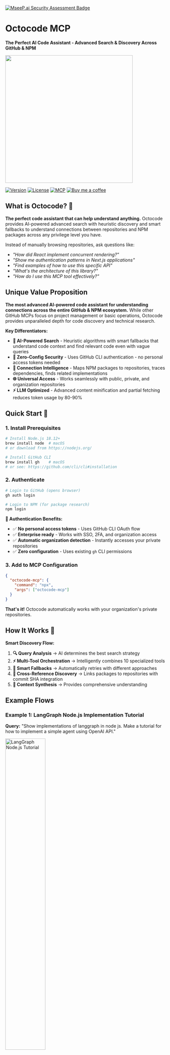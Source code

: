[![MseeP.ai Security Assessment Badge](https://mseep.net/pr/bgauryy-octocode-mcp-badge.png)](https://mseep.ai/app/bgauryy-octocode-mcp)

# Octocode MCP

**The Perfect AI Code Assistant - Advanced Search & Discovery Across GitHub & NPM**

<div>
  <img src="./assets/logo.png" width="400px">
  
  [![Version](https://img.shields.io/badge/version-2.3.2-blue.svg)](./package.json)
  [![License](https://img.shields.io/badge/license-MIT-green.svg)](./package.json)
  [![MCP](https://img.shields.io/badge/MCP-Compatible-purple.svg)](https://modelcontextprotocol.io/)
  [![Buy me a coffee](https://img.shields.io/badge/Buy%20me%20a%20coffee-☕-orange.svg)](https://buymeacoffee.com/bgauryy)
</div>

## What is Octocode? 🐙

**The perfect code assistant that can help understand anything.** Octocode provides AI-powered advanced search with heuristic discovery and smart fallbacks to understand connections between repositories and NPM packages across any privilege level you have.

Instead of manually browsing repositories, ask questions like:
- *"How did React implement concurrent rendering?"*
- *"Show me authentication patterns in Next.js applications"*
- *"Find examples of how to use this specific API"*
- *"What's the architecture of this library?"*
- *"How do I use this MCP tool effectively?"*

## Unique Value Proposition

**The most advanced AI-powered code assistant for understanding connections across the entire GitHub & NPM ecosystem.** While other GitHub MCPs focus on project management or basic operations, Octocode provides unparalleled depth for code discovery and technical research.

**Key Differentiators:**
- **🧠 AI-Powered Search** - Heuristic algorithms with smart fallbacks that understand code context and find relevant code even with vague queries
- **🔐 Zero-Config Security** - Uses GitHub CLI authentication - no personal access tokens needed
- **🔗 Connection Intelligence** - Maps NPM packages to repositories, traces dependencies, finds related implementations
- **🌐 Universal Access** - Works seamlessly with public, private, and organization repositories
- **⚡ LLM Optimized** - Advanced content minification and partial fetching reduces token usage by 80-90%

## Quick Start 🚀

### 1. Install Prerequisites
```bash
# Install Node.js 18.12+
brew install node  # macOS
# or download from https://nodejs.org/

# Install GitHub CLI
brew install gh    # macOS
# or see: https://github.com/cli/cli#installation
```

### 2. Authenticate
```bash
# Login to GitHub (opens browser)
gh auth login

# Login to NPM (for package research)
npm login
```

**🔐 Authentication Benefits:**
- ✅ **No personal access tokens** - Uses GitHub CLI OAuth flow
- ✅ **Enterprise ready** - Works with SSO, 2FA, and organization access
- ✅ **Automatic organization detection** - Instantly accesses your private repositories
- ✅ **Zero configuration** - Uses existing `gh` CLI permissions

### 3. Add to MCP Configuration
```json
{
  "octocode-mcp": {
    "command": "npx",
    "args": ["octocode-mcp"]
  }
}
```

**That's it!** Octocode automatically works with your organization's private repositories.

## How It Works 🔄

**Smart Discovery Flow:**
1. **🔍 Query Analysis** → AI determines the best search strategy
2. **⚡ Multi-Tool Orchestration** → Intelligently combines 10 specialized tools
3. **🔄 Smart Fallbacks** → Automatically retries with different approaches
4. **🔗 Cross-Reference Discovery** → Links packages to repositories with commit SHA integration
5. **🎯 Context Synthesis** → Provides comprehensive understanding

## Example Flows

### Example 1: LangGraph Node.js Implementation Tutorial
**Query:** "Show implementations of langgraph in node js. Make a tutorial for how to implement a simple agent using OpenAI API."

<a href="https://youtu.be/E5HUlRckpvg?si=XXLle59C92esDscS"><img src="assets/langchainTutorial.gif" alt="LangGraph Node.js Tutorial" width="50%"></a>

### Example 2: Zustand React State Management
**Query:** "Show me how to add zustand to react application. Show examples and best practices"

<a href="https://youtu.be/EgYbsuWmqsI?si=CN_KwCPgwprImynU"><img src="assets/reactZustand.gif" alt="Zustand React State Management" width="50%"></a>

### Example 3: React vs Vue.js Rendering Comparison
**Query:** "How did React implement their concurrent rendering flows? How is it different from Vue.js rendering mechanism? Which is better?"

<a href="https://youtu.be/-_pbCbLXKDc?si=KiPeGCzmwWtb6G3r"><img src="assets/reactVSVueJS.gif" alt="React vs Vue.js Rendering Comparison" width="50%"></a>

## Core Features 🛠️

### 🧠 AI-Powered Intelligence
- **Advanced Search** - Heuristic pattern recognition with automatic fallback strategies
- **Connection Mapping** - Automatically links NPM packages to GitHub repositories
- **Cross-Reference Analysis** - Discovers how different projects implement similar patterns
- **Progressive Refinement** - AI-guided search that improves with each iteration
- **Context-Aware Discovery** - Understands relationships between code, commits, issues, and discussions

### 🔗 Commit SHA Integration
- **Time Travel Code Viewing** - View files from specific commits and pull requests
- **PR Code Analysis** - Automatically fetch commit SHAs for precise code comparison
- **Historical Implementation** - Compare code evolution across versions

### ⚡ Performance Optimization
- **Smart Content Selection** - Extracts only relevant code sections
- **Advanced Minification** - Language-aware compression preserving meaning
- **Partial File Access** - Fetches targeted line ranges
- **Token Efficiency** - 80-90% reduction in LLM token usage

## Available Tools

**10 specialized tools** working together intelligently:

**Discovery:** Repository Search, Package Search  
**Analysis:** Code Search, Package Analysis, Repository Structure  
**Activity:** Commit Search, Pull Request Search, Issue Search  
**Content:** File Content Fetching, API Status Check  

All tools feature automatic cross-referencing and intelligent fallbacks.

## Security & Privacy 🛡️

### Local-First Architecture
- **🏠 100% Local** - Runs entirely on your machine
- **🚫 Zero Data Collection** - No telemetry or data transmission
- **🔑 No Token Management** - Uses GitHub CLI authentication

### Command Execution Security
- **⚪ Allowlisted Commands Only** - Pre-approved safe commands
- **🛡️ Argument Sanitization** - Prevents shell injection attacks
- **✅ Pre-execution Validation** - Every command is validated
- **🔧 Controlled Environment** - Cross-platform secure shell execution
- **⏱️ Timeout Protection** - Prevents resource exhaustion

## Best Practices 💡

**Effective Questions:**
- Start with natural language - "How does authentication work?"
- Ask for connections - "What libraries use this pattern?"
- Cross-ecosystem queries - "NPM packages that implement X"
- Evolution questions - "How has this approach changed?"

**Pro Tips:**
- Let AI guide discovery - vague queries work great
- Trust smart fallbacks - automatic retry with alternatives
- Build on previous searches - maintain context for deeper exploration
- Works everywhere - public, private, and organization repositories

## Troubleshooting 🔧

```bash
# Check GitHub CLI status
gh auth status

# Re-authenticate if needed
gh auth logout && gh auth login

# Check NPM access
npm whoami

# Clear NPX cache if needed
rm -rf ~/.npm/_npx
```

**Common Solutions:**
- No results? Try broader search terms
- Private repos not found? Check `gh auth status` for organization membership
- Windows users? PowerShell is automatically supported

## Background 💭

This project started as a personal tool while working at Wix, born from the challenge of navigating large codebases and keeping up with rapidly evolving technology landscapes. What began as a side project evolved into **the perfect code assistant that can help understand anything**.

The goal: **make code exploration as intelligent as having a senior developer guide you through any codebase.**

## License 📄

MIT License - See [LICENSE](./LICENSE.md) for details.

---